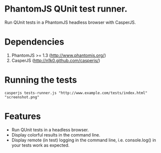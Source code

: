 PhantomJS QUnit test runner.
============================

Run QUnit tests in a PhantomJS headless browser with CasperJS.

Dependencies
============

1. PhantomJS >= 1.3 (http://www.phantomjs.org/)
2. CasperJS (http://n1k0.github.com/casperjs/)

Running the tests
=================

`casperjs tests-runner.js "http://www.example.com/tests/index.html" "screenshot.png"`

Features
========

- Run QUnit tests in a headless browser.
- Display colorful results in the command line.
- Display remote (in test) logging in the command line, i.e. console.log() in your tests work as expected.
